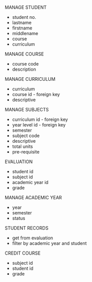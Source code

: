 MANAGE STUDENT
- student no.
- lastname
- firstname
- middlename
- course
- curriculum

MANAGE COURSE
- course code
- description

MANAGE CURRICULUM
- curriculum
- course id - foreign key
- descriptive

MANAGE SUBJECTS
- curriculum id - foreign key
- year level id - foreign key
- semester
- subject code
- descriptive
- total units
- pre-requisite

EVALUATION
- student id
- subject id
- academic year id
- grade

MANAGE ACADEMIC YEAR
- year
- semester
- status

STUDENT RECORDS
- get from evaluation
- filter by academic year and student

CREDIT COURSE
- subject id
- student id
- grade
